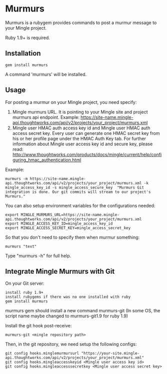 Murmurs
================

Murmurs is a rubygem provides commands to post a murmur message to your Mingle project.

Ruby 1.9+ is required.

Installation
----------------

    gem install murmurs

A command 'murmurs' will be installed.

Usage
----------------

For posting a murmur on your Mingle project, you need specify:

1. Mingle murmurs URL. It is pointing to your Mingle site and project murmurs api endpoint.
   Example: https://site-name.mingle-api.thoughtworks.com/api/v2/projects/your_project/murmurs.xml
2. Mingle user HMAC auth access key id and Mingle user HMAC auth access secret key. Every user can generate one HMAC secret key from his or her profile page under the HMAC Auth Key tab.
   For further information about Mingle user access key id and secure key, please read:
   http://www.thoughtworks.com/products/docs/mingle/current/help/configuring_hmac_authentication.html

Example:

    murmurs -m https://site-name.mingle-api.thoughtworks.com/api/v2/projects/your_project/murmurs.xml -k mingle_access_key_id -s mingle_access_secure_key  "Murmurs Git integration is done. Our git commits will stream to our project's Murmurs."

You can also setup environment variables for the configurations needed:

    export MINGLE_MURMURS_URL=https://site-name.mingle-api.thoughtworks.com/api/v2/projects/your_project/murmurs.xml
    export MINGLE_ACCESS_KEY_ID=mingle_access_key_id
    export MINGLE_ACCESS_SECRET_KEY=mingle_access_secret_key

So that you don't need to specify them when murmur something:

    murmurs "text"

Type "murmurs -h" for full help.

Integrate Mingle Murmurs with Git
----------------

On your Git server:

    install ruby 1.9+
    install rubygems if there was no one installed with ruby
    gem install murmurs

murmurs gem should install a new command murmurs-git (In some OS, the script name maybe changed to murmurs-git1.9 for ruby 1.9)

Install the git hook post-receive:

    murmurs-git <mingle repository path>

Then, in the git repository, we need setup the following configs:

    git config hooks.minglemurmursurl "https://your-site.mingle-api.thoughtworks.com/api/v2/projects/your_project/murmurs.xml"
    git config hooks.mingleaccesskeyid <Mingle user access key id>
    git config hooks.mingleaccesssecretkey <Mingle user access secret key>
